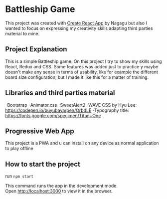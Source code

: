 # Battleship Game

This project was created with [Create React App](https://github.com/facebook/create-react-app) by Nagagu but also I wanted to focus on expressing my creativity skills adapting third parties material to mine.

## Project Explanation

This is a simple Battleship game. On this project I try to show my skills using React, Redux and CSS. Some features was added just to practice y maybe doesn't make any sense in terms of usability, like for example the different board size configuration, but I made it like this for a matter of training.

## Libraries and third parties material

-Bootstrap
-Animator.css
-SweetAlert2
-WAVE CSS by Hyu Lee: https://codepen.io/buyubaya/pen/QrbdLE
-Typography title: https://fonts.google.com/specimen/Titan+One

## Progressive Web App

This project is a PWA and u can install on any device as normal application to play offline

## How to start the project

run `npm start`

This command runs the app in the development mode.\
Open [http://localhost:3000](http://localhost:3000) to view it in the browser.
